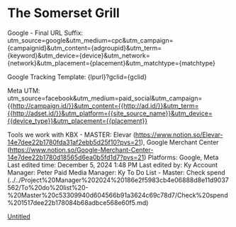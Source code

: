 # The Somerset Grill

Google - Final URL Suffix: utm_source=google&utm_medium=cpc&utm_campaign={campaignid}&utm_content={adgroupid}&utm_term={keyword}&utm_device={device}&utm_network={network}&utm_placement={placement}&utm_matchtype={matchtype}

Google Tracking Template: {lpurl}?gclid={gclid}

Meta UTM: utm_source=facebook&utm_medium=paid_social&utm_campaign={{http://campaign.id/}}&utm_content={{http://ad.id/}}&utm_term={{http://adset.id/}}&utm_platform={{site_source_name}}&utm_device={{device_type}}&utm_placement={{placement}}

Tools we work with KBX - MASTER: Elevar (https://www.notion.so/Elevar-14e7dee22b1780fda31af2ebb5d25f10?pvs=21), Google Merchant Center (https://www.notion.so/Google-Merchant-Center-14e7dee22b1780d18565d6ea0b5fd1d7?pvs=21)
Platforms: Google, Meta
Last edited time: December 5, 2024 1:48 PM
Last edited by: Ky 
Account Manager: Peter
Paid Media Manager: Ky 
To Do List - Master: Check spend (../../Project%20Manager%202024%20186e2f5983cb4e06888d8e11d9037562/To%20do%20list%20-%20Master%20c53309940d604566b91a3624c69c78d7/Check%20spend%201517dee22b178084b68adbce568e60f5.md)

[Untitled](The%20Somerset%20Grill%201537dee22b178036a834d68f3c723751/Untitled%201537dee22b178183ab64dc6598523b75.csv)